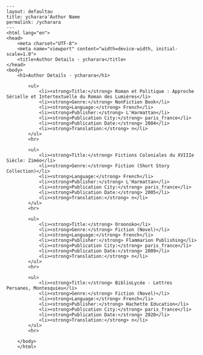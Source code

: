 
    ---
    layout: defaultau
    title: ycharara'Author Name 
    permalink: /ycharara
    ---
    <html lang="en">
    <head>
        <meta charset="UTF-8">
        <meta name="viewport" content="width=device-width, initial-scale=1.0">
        <title>Author Details - ycharara</title>
    </head>
    <body>
        <h1>Author Details - ycharara</h1>
        
            <ul>
                <li><strong>Title:</strong> Roman et Politique : Approche Sérielle et Intertextuelle du Roman des Lumières</li>
                <li><strong>Genre:</strong> NonFiction Book</li>
                <li><strong>Language:</strong> French</li>
                <li><strong>Publisher:</strong> L'Harmattan</li>
                <li><strong>Publication City:</strong> paris_france</li>
                <li><strong>Publication Date:</strong> 2004</li>
                <li><strong>Translation:</strong> n</li>
            </ul>
            <hr>
            
            <ul>
                <li><strong>Title:</strong> Fictions Coloniales du XVIIIe Siècle: Ziméo</li>
                <li><strong>Genre:</strong> Fiction (Short Story Collection)</li>
                <li><strong>Language:</strong> French</li>
                <li><strong>Publisher:</strong> L'Harmattan</li>
                <li><strong>Publication City:</strong> paris_france</li>
                <li><strong>Publication Date:</strong> 2005</li>
                <li><strong>Translation:</strong> n</li>
            </ul>
            <hr>
            
            <ul>
                <li><strong>Title:</strong> Oroonoko</li>
                <li><strong>Genre:</strong> Fiction (Novel)</li>
                <li><strong>Language:</strong> French</li>
                <li><strong>Publisher:</strong> Flammarion Publishing</li>
                <li><strong>Publication City:</strong> paris_france</li>
                <li><strong>Publication Date:</strong> 2009</li>
                <li><strong>Translation:</strong> n</li>
            </ul>
            <hr>
            
            <ul>
                <li><strong>Title:</strong> BiblioLycée - Lettres Persanes, Montesquieu</li>
                <li><strong>Genre:</strong> Fiction (Novel)</li>
                <li><strong>Language:</strong> French</li>
                <li><strong>Publisher:</strong> Hachette Education</li>
                <li><strong>Publication City:</strong> paris_france</li>
                <li><strong>Publication Date:</strong> 2020</li>
                <li><strong>Translation:</strong> n</li>
            </ul>
            <hr>
            
        </body>
        </html>
        